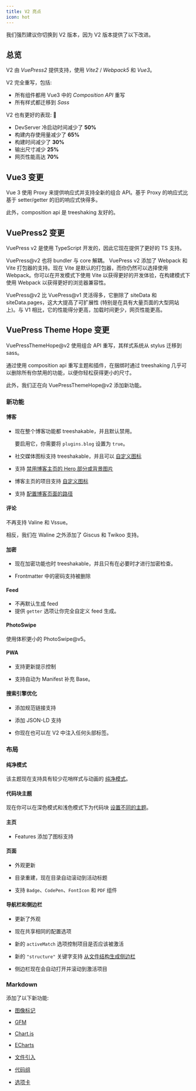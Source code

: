 ```yaml
---
title: V2 亮点
icon: hot
---
```


我们强烈建议你切换到 V2 版本，因为 V2 版本提供了以下改进。

<!-- more -->

## 总览

V2 由 _VuePress2_ 提供支持，使用 _Vite2_ / _Webpack5_ 和 _Vue3_。

V2 完全重写，包括:

- 所有组件都用 Vue3 中的 _Composition API_ 重写
- 所有样式都迁移到 _Sass_

V2 也有更好的表现: 🚀

- DevServer 冷启动时间减少了 **50%**
- 构建内存使用量减少了 **65%**
- 构建时间减少了 **30%**
- 输出尺寸减少 **25%**
- 网页性能高达 **70%**

## Vue3 变更

Vue 3 使用 Proxy 来提供响应式并支持全新的组合 API。基于 Proxy 的响应式比基于 setter/getter 的旧的响应式快得多。

此外，composition api 是 treeshaking 友好的。

## VuePress2 变更

VuePress v2 是使用 TypeScript 开发的，因此它现在提供了更好的 TS 支持。

VuePress@v2 也将 bundler 与 core 解耦。 VuePress v2 添加了 Webpack 和 Vite 打包器的支持。现在 Vite 是默认的打包器，而你仍然可以选择使用 Webpack。你可以在开发模式下使用 Vite 以获得更好的开发体验，在构建模式下使用 Webpack 以获得更好的浏览器兼容性。

VuePress@v2 比 VuePress@v1 灵活得多，它删除了 siteData 和 siteData.pages，这大大提高了可扩展性 (特别是在具有大量页面的大型网站上)。与 V1 相比，它的性能得分更高，加载时间更少，网页性能更高。

## VuePress Theme Hope 变更

VuePressThemeHope@v2 使用组合 API 重写，其样式系统从 stylus 迁移到 sass。

通过使用 composition api 重写主题和插件，在捆绑时通过 treeshaking 几乎可以删除所有你禁用的功能，以便你轻松获得更小的尺寸。

此外，我们正在向 VuePressThemeHope@v2 添加新功能。

### 新功能

#### 博客

- 现在整个博客功能都 treeshakable，并且默认禁用。

  要启用它，你需要将 `plugins.blog` 设置为 `true`。

- 社交媒体图标支持 treeshakable，并且可以 [自定义图标](../guide/blog/blogger.md)

- 支持 [禁用博客主页的 Hero 部分或背景图片](../guide/blog/home.md)

- 博客主页的项目支持 [自定义图标](../guide/blog/home.md)

- 支持 [配置博客页面的路径](../guide/blog/path.md)

#### 评论

不再支持 Valine 和 Vssue。

相反，我们在 Waline 之外添加了 Giscus 和 Twikoo 支持。

#### 加密

- 现在加密功能也时 treeshakable，并且只有在必要时才进行加密检查。

- Frontmatter 中的密码支持被删除

#### Feed

- 不再默认生成 feed
- 提供 `getter` 选项让你完全自定义 feed 生成。

#### PhotoSwipe

使用体积更小的 PhotoSwipe@v5。

#### PWA

- 支持更新提示控制

- 支持自动为 Manifest 补充 Base。

#### 搜索引擎优化

- 添加规范链接支持

- 添加 JSON-LD 支持

- 你现在也可以在 V2 中注入任何头部标签。

### 布局

#### 纯净模式

该主题现在支持具有较少花哨样式与动画的 [纯净模式](../guide/interface/pure.md)。

#### 代码块主题

现在你可以在深色模式和浅色模式下为代码块 [设置不同的主题](../guide/interface/code-theme.md)。

#### 主页

- Features 添加了图标支持

#### 页面

- 外观更新

- 目录重建，现在目录自动滚动到活动标题

- 支持 `Badge`、`CodePen`、`FontIcon` 和 `PDF` 组件

#### 导航栏和侧边栏

- 更新了外观

- 现在共享相同的配置选项

- 新的 `activeMatch` 选项控制项目是否应该被激活

- 新的 `"structure"` 关键字支持 [从文件结构生成侧边栏](../guide/layout/sidebar.md#自动生成侧边栏)

- 侧边栏现在会自动打开并滚动到激活项目

### Markdown

添加了以下新功能:

- [图像标记](../guide/markdown/image.md#image-mark)

- [GFM](../guide/markdown/others.md#gfm)

- [Chart.js](../guide/markdown/chart.md)

- [ECharts](../guide/markdown/echarts.md)

- [文件引入](../guide/markdown/include.md)

- [代码组](../guide/markdown/code-tabs.md)

- [选项卡](../guide/markdown/tabs.md)
